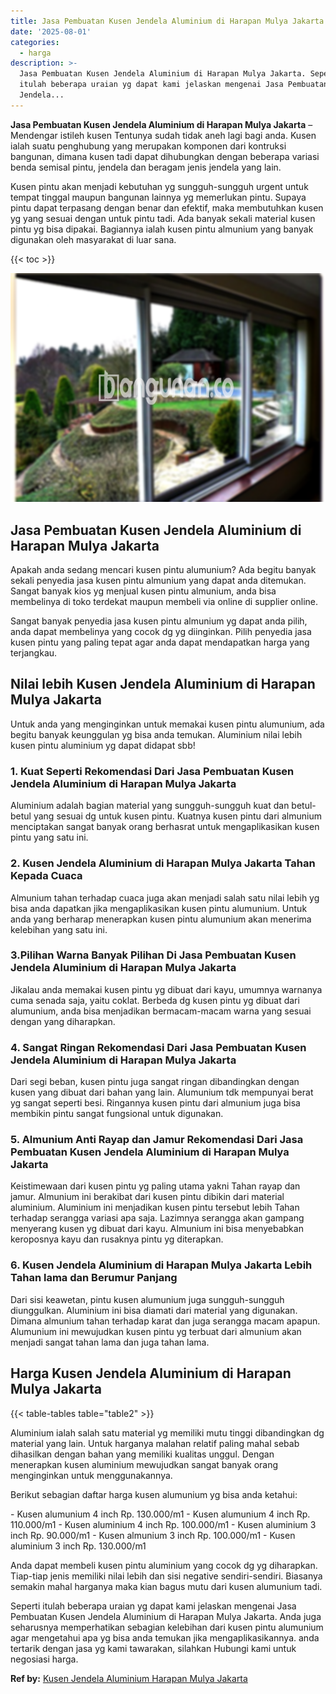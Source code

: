 ```yaml
---
title: Jasa Pembuatan Kusen Jendela Aluminium di Harapan Mulya Jakarta
date: '2025-08-01'
categories:
  - harga
description: >-
  Jasa Pembuatan Kusen Jendela Aluminium di Harapan Mulya Jakarta. Seperti
  itulah beberapa uraian yg dapat kami jelaskan mengenai Jasa Pembuatan Kusen
  Jendela...
---
```


**Jasa Pembuatan Kusen Jendela Aluminium di Harapan Mulya Jakarta** – Mendengar istileh kusen Tentunya sudah tidak aneh lagi bagi anda. Kusen ialah suatu penghubung yang merupakan komponen dari kontruksi bangunan, dimana kusen tadi dapat dihubungkan dengan beberapa variasi benda semisal pintu, jendela dan beragam jenis jendela yang lain.

Kusen pintu akan menjadi kebutuhan yg sungguh-sungguh urgent untuk tempat tinggal maupun bangunan lainnya yg memerlukan pintu. Supaya pintu dapat terpasang dengan benar dan efektif, maka membutuhkan kusen yg yang sesuai dengan untuk pintu tadi. Ada banyak sekali material kusen pintu yg bisa dipakai. Bagiannya ialah kusen pintu almunium yang banyak digunakan oleh masyarakat di luar sana.

{{< toc >}}

![Jasa Pembuatan Kusen Jendela Aluminium di Harapan Mulya Jakarta](/images/harga-kusen-jendela-alumunium-23.png)

## Jasa Pembuatan Kusen Jendela Aluminium di Harapan Mulya Jakarta

Apakah anda sedang mencari kusen pintu alumunium? Ada begitu banyak sekali penyedia jasa kusen pintu almunium yang dapat anda ditemukan. Sangat banyak kios yg menjual kusen pintu almunium, anda bisa membelinya di toko terdekat maupun membeli via online di supplier online.

Sangat banyak penyedia jasa kusen pintu almunium yg dapat anda pilih, anda dapat membelinya yang cocok dg yg diinginkan. Pilih penyedia jasa kusen pintu yang paling tepat agar anda dapat mendapatkan harga yang terjangkau.

## Nilai lebih Kusen Jendela Aluminium di Harapan Mulya Jakarta

Untuk anda yang menginginkan untuk memakai kusen pintu alumunium, ada begitu banyak keunggulan yg bisa anda temukan. Aluminium nilai lebih kusen pintu aluminium yg dapat didapat sbb!

### 1\. Kuat Seperti Rekomendasi Dari Jasa Pembuatan Kusen Jendela Aluminium di Harapan Mulya Jakarta

Aluminium adalah bagian material yang sungguh-sungguh kuat dan betul-betul yang sesuai dg untuk kusen pintu. Kuatnya kusen pintu dari almunium menciptakan sangat banyak orang berhasrat untuk mengaplikasikan kusen pintu yang satu ini.

### 2\. Kusen Jendela Aluminium di Harapan Mulya Jakarta Tahan Kepada Cuaca

Almunium tahan terhadap cuaca juga akan menjadi salah satu nilai lebih yg bisa anda dapatkan jika mengaplikasikan kusen pintu alumunium. Untuk anda yang berharap menerapkan kusen pintu alumunium akan menerima kelebihan yang satu ini.

### 3.Pilihan Warna Banyak Pilihan Di Jasa Pembuatan Kusen Jendela Aluminium di Harapan Mulya Jakarta

Jikalau anda memakai kusen pintu yg dibuat dari kayu, umumnya warnanya cuma senada saja, yaitu coklat. Berbeda dg kusen pintu yg dibuat dari alumunium, anda bisa menjadikan bermacam-macam warna yang sesuai dengan yang diharapkan.

### 4\. Sangat Ringan Rekomendasi Dari Jasa Pembuatan Kusen Jendela Aluminium di Harapan Mulya Jakarta

Dari segi beban, kusen pintu juga sangat ringan dibandingkan dengan kusen yang dibuat dari bahan yang lain. Alumunium tdk mempunyai berat yg sangat seperti besi. Ringannya kusen pintu dari almunium juga bisa membikin pintu sangat fungsional untuk digunakan.

### 5\. Almunium Anti Rayap dan Jamur Rekomendasi Dari Jasa Pembuatan Kusen Jendela Aluminium di Harapan Mulya Jakarta

Keistimewaan dari kusen pintu yg paling utama yakni Tahan rayap dan jamur. Almunium ini berakibat dari kusen pintu dibikin dari material aluminium. Aluminium ini menjadikan kusen pintu tersebut lebih Tahan terhadap serangga variasi apa saja. Lazimnya serangga akan gampang menyerang kusen yg dibuat dari kayu. Almunium ini bisa menyebabkan keroposnya kayu dan rusaknya pintu yg diterapkan.

### 6\. Kusen Jendela Aluminium di Harapan Mulya Jakarta Lebih Tahan lama dan Berumur Panjang

Dari sisi keawetan, pintu kusen alumunium juga sungguh-sungguh diunggulkan. Aluminium ini bisa diamati dari material yang digunakan. Dimana almunium tahan terhadap karat dan juga serangga macam apapun. Alumunium ini mewujudkan kusen pintu yg terbuat dari almunium akan menjadi sangat tahan lama dan juga tahan lama.

## Harga Kusen Jendela Aluminium di Harapan Mulya Jakarta

{{< table-tables table="table2" >}}

Aluminium ialah salah satu material yg memiliki mutu tinggi dibandingkan dg material yang lain. Untuk harganya malahan relatif paling mahal sebab dihasilkan dengan bahan yang memiliki kualitas unggul. Dengan menerapkan kusen aluminium mewujudkan sangat banyak orang menginginkan untuk menggunakannya.

Berikut sebagian daftar harga kusen alumunium yg bisa anda ketahui:

\- Kusen alumunium 4 inch Rp. 130.000/m1 - Kusen alumunium 4 inch Rp. 110.000/m1 - Kusen aluminium 4 inch Rp. 100.000/m1 - Kusen aluminium 3 inch Rp. 90.000/m1 - Kusen almunium 3 inch Rp. 100.000/m1 - Kusen aluminium 3 inch Rp. 130.000/m1

Anda dapat membeli kusen pintu aluminium yang cocok dg yg diharapkan. Tiap-tiap jenis memiliki nilai lebih dan sisi negative sendiri-sendiri. Biasanya semakin mahal harganya maka kian bagus mutu dari kusen alumunium tadi.

Seperti itulah beberapa uraian yg dapat kami jelaskan mengenai Jasa Pembuatan Kusen Jendela Aluminium di Harapan Mulya Jakarta. Anda juga seharusnya memperhatikan sebagian kelebihan dari kusen pintu alumunium agar mengetahui apa yg bisa anda temukan jika mengaplikasikannya. anda tertarik dengan jasa yg kami tawarakan, silahkan Hubungi kami untuk negosiasi harga.

**Ref by:** [Kusen Jendela Aluminium Harapan Mulya Jakarta](https://id.wikipedia.org/wiki/Kusen)
